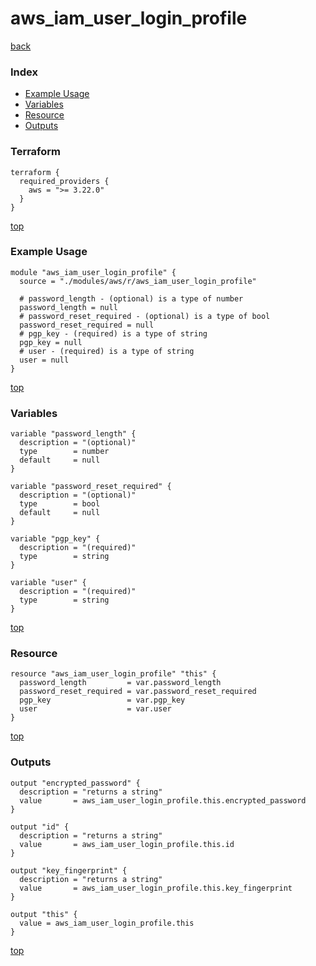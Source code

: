 # aws_iam_user_login_profile

[back](../aws.md)

### Index

- [Example Usage](#example-usage)
- [Variables](#variables)
- [Resource](#resource)
- [Outputs](#outputs)

### Terraform

```hcl
terraform {
  required_providers {
    aws = ">= 3.22.0"
  }
}
```

[top](#index)

### Example Usage

```hcl
module "aws_iam_user_login_profile" {
  source = "./modules/aws/r/aws_iam_user_login_profile"

  # password_length - (optional) is a type of number
  password_length = null
  # password_reset_required - (optional) is a type of bool
  password_reset_required = null
  # pgp_key - (required) is a type of string
  pgp_key = null
  # user - (required) is a type of string
  user = null
}
```

[top](#index)

### Variables

```hcl
variable "password_length" {
  description = "(optional)"
  type        = number
  default     = null
}

variable "password_reset_required" {
  description = "(optional)"
  type        = bool
  default     = null
}

variable "pgp_key" {
  description = "(required)"
  type        = string
}

variable "user" {
  description = "(required)"
  type        = string
}
```

[top](#index)

### Resource

```hcl
resource "aws_iam_user_login_profile" "this" {
  password_length         = var.password_length
  password_reset_required = var.password_reset_required
  pgp_key                 = var.pgp_key
  user                    = var.user
}
```

[top](#index)

### Outputs

```hcl
output "encrypted_password" {
  description = "returns a string"
  value       = aws_iam_user_login_profile.this.encrypted_password
}

output "id" {
  description = "returns a string"
  value       = aws_iam_user_login_profile.this.id
}

output "key_fingerprint" {
  description = "returns a string"
  value       = aws_iam_user_login_profile.this.key_fingerprint
}

output "this" {
  value = aws_iam_user_login_profile.this
}
```

[top](#index)